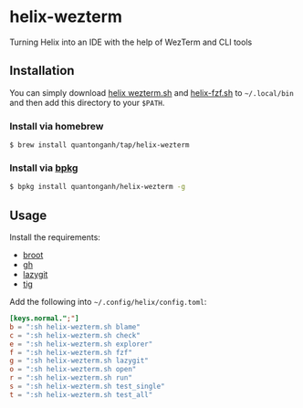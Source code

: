 # helix-wezterm
Turning Helix into an IDE with the help of WezTerm and CLI tools

## Installation

You can simply download [helix wezterm.sh](./helix-wezterm.sh) and [helix-fzf.sh](./helix-fzf.sh) to `~/.local/bin` and then add this directory to your `$PATH`.

### Install via homebrew

```
$ brew install quantonganh/tap/helix-wezterm
```

### Install via [bpkg](https://github.com/bpkg/bpkg)

```sh
$ bpkg install quantonganh/helix-wezterm -g
```

## Usage

Install the requirements:

- [broot](https://github.com/Canop/broot)
- [gh](https://cli.github.com/)
- [lazygit](https://github.com/jesseduffield/lazygit)
- [tig](https://jonas.github.io/tig/)

Add the following into `~/.config/helix/config.toml`:

```toml
[keys.normal.";"]
b = ":sh helix-wezterm.sh blame"
c = ":sh helix-wezterm.sh check"
e = ":sh helix-wezterm.sh explorer"
f = ":sh helix-wezterm.sh fzf"
g = ":sh helix-wezterm.sh lazygit"
o = ":sh helix-wezterm.sh open"
r = ":sh helix-wezterm.sh run"
s = ":sh helix-wezterm.sh test_single"
t = ":sh helix-wezterm.sh test_all"
```